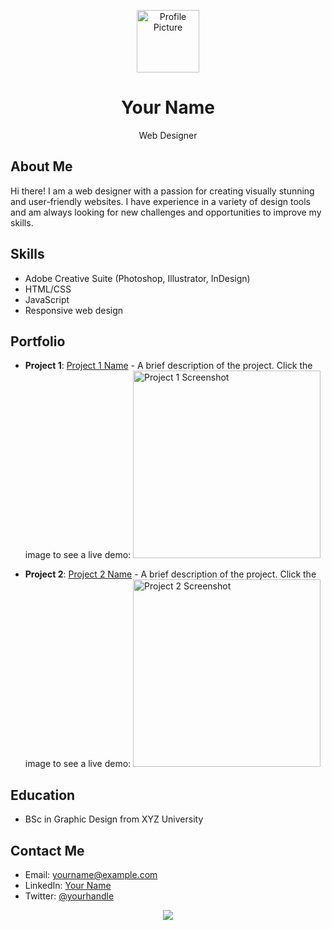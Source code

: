 <p align="center">
  <img src="https://example.com/profile-picture.png" alt="Profile Picture" width="100">
  <h1 align="center">Your Name</h1>
  <p align="center">Web Designer</p>
</p>

## About Me

Hi there! I am a web designer with a passion for creating visually stunning and user-friendly websites. I have experience in a variety of design tools and am always looking for new challenges and opportunities to improve my skills.

## Skills

- Adobe Creative Suite (Photoshop, Illustrator, InDesign)
- HTML/CSS
- JavaScript
- Responsive web design

## Portfolio

- **Project 1**: [Project 1 Name](https://example.com/project-1) - A brief description of the project. Click the image to see a live demo:
  <a href="https://example.com/project-1"><img src="https://example.com/project-1-screenshot.png" alt="Project 1 Screenshot" width="300"></a>

- **Project 2**: [Project 2 Name](https://example.com/project-2) - A brief description of the project. Click the image to see a live demo:
  <a href="https://example.com/project-2"><img src="https://example.com/project-2-screenshot.png" alt="Project 2 Screenshot" width="300"></a>

## Education

- BSc in Graphic Design from XYZ University

## Contact Me

- Email: yourname@example.com
- LinkedIn: [Your Name](https://www.linkedin.com/in/your-name/)
- Twitter: [@yourhandle](https://twitter.com/yourhandle)

<p align="center">
  <a href="https://twitter.com/yourhandle" target="_blank"><img src="https://img.shields.io/twitter/follow/yourhandle.svg?style=social&label=Follow"></a>
</p>
